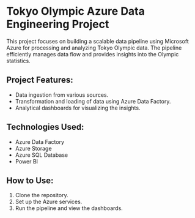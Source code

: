 # Tokyo Olympic Azure Data Engineering Project

This project focuses on building a scalable data pipeline using Microsoft Azure for processing and analyzing Tokyo Olympic data. The pipeline efficiently manages data flow and provides insights into the Olympic statistics.

## Project Features:
- Data ingestion from various sources.
- Transformation and loading of data using Azure Data Factory.
- Analytical dashboards for visualizing the insights.

## Technologies Used:
- Azure Data Factory
- Azure Storage
- Azure SQL Database
- Power BI

## How to Use:
1. Clone the repository.
2. Set up the Azure services.
3. Run the pipeline and view the dashboards.
